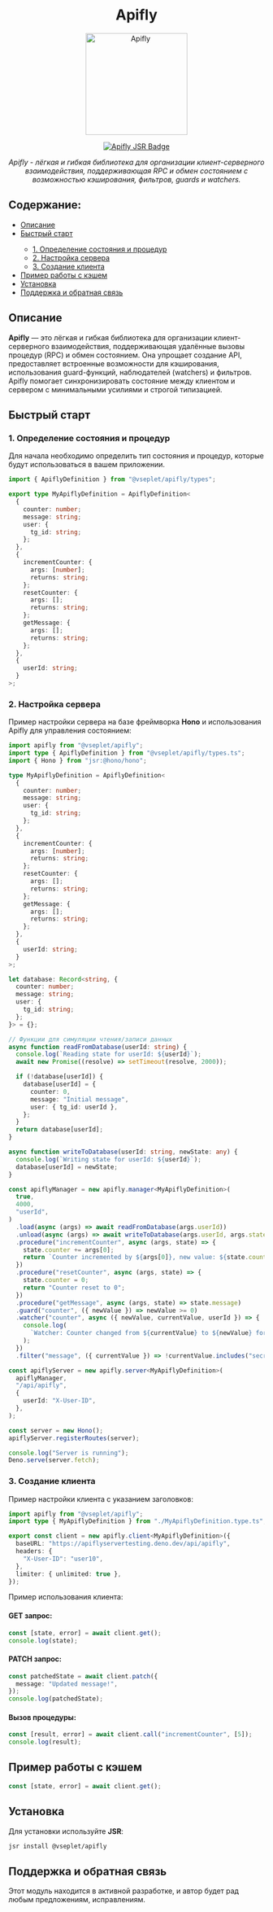 <h1 align="center">Apifly</h1>

<p align="center">
  <img src="https://artpani.sirv.com/Images/projects/apifly/apifly.webp" alt="Apifly" style="width: 200px;"/>
</p>

<p align="center">
  <a href="https://jsr.io/@vseplet/apifly" target="_blank">
    <img src="https://jsr.io/badges/@vseplet/apifly" alt="Apifly JSR Badge" />
  </a>
</p>

<div align="center">
  <i>Apifly - лёгкая и гибкая библиотека для организации клиент-серверного взаимодействия, поддерживающая RPC и обмен состоянием с возможностью кэширования, фильтров, guards и watchers.</i>
</div>

<h2>Содержание:</h2>
<ul>
  <li><a href="#описание">Описание</a></li>
  <li><a href="#быстрый-старт">Быстрый старт</a></li>
  <ul>
    <li><a href="#1-определение-состояния-и-процедур">1. Определение состояния и процедур</a></li>
    <li><a href="#2-настройка-сервера">2. Настройка сервера</a></li>
    <li><a href="#3-создание-клиента">3. Создание клиента</a></li>
  </ul>
  <li><a href="#пример-работы-с-кэшем">Пример работы с кэшем</a></li>
  <li><a href="#установка">Установка</a></li>
  <li><a href="#поддержка-и-обратная-связь">Поддержка и обратная связь</a></li>
</ul>

<h2 id="описание">Описание</h2>
<p><strong>Apifly</strong> — это лёгкая и гибкая библиотека для организации клиент-серверного взаимодействия, поддерживающая удалённые вызовы процедур (RPC) и обмен состоянием. Она упрощает создание API, предоставляет встроенные возможности для кэширования, использования guard-функций, наблюдателей (watchers) и фильтров. Apifly помогает синхронизировать состояние между клиентом и сервером с минимальными усилиями и строгой типизацией.</p>

<h2 id="быстрый-старт">Быстрый старт</h2>

<h3 id="1-определение-состояния-и-процедур">1. Определение состояния и процедур</h3>
<p>Для начала необходимо определить тип состояния и процедур, которые будут использоваться в вашем приложении.</p>

```ts
import { ApiflyDefinition } from "@vseplet/apifly/types";

export type MyApiflyDefinition = ApiflyDefinition<
  {
    counter: number;
    message: string;
    user: {
      tg_id: string;
    };
  },
  {
    incrementCounter: {
      args: [number];
      returns: string;
    };
    resetCounter: {
      args: [];
      returns: string;
    };
    getMessage: {
      args: [];
      returns: string;
    };
  },
  {
    userId: string;
  }
>;
```

<h3 id="2-настройка-сервера">2. Настройка сервера</h3>
<p>Пример настройки сервера на базе фреймворка <strong>Hono</strong> и использования Apifly для управления состоянием:</p>

```ts
import apifly from "@vseplet/apifly";
import type { ApiflyDefinition } from "@vseplet/apifly/types.ts";
import { Hono } from "jsr:@hono/hono";

type MyApiflyDefinition = ApiflyDefinition<
  {
    counter: number;
    message: string;
    user: {
      tg_id: string;
    };
  },
  {
    incrementCounter: {
      args: [number];
      returns: string;
    };
    resetCounter: {
      args: [];
      returns: string;
    };
    getMessage: {
      args: [];
      returns: string;
    };
  },
  {
    userId: string;
  }
>;

let database: Record<string, {
  counter: number;
  message: string;
  user: {
    tg_id: string;
  };
}> = {};

// Функции для симуляции чтения/записи данных
async function readFromDatabase(userId: string) {
  console.log(`Reading state for userId: ${userId}`);
  await new Promise((resolve) => setTimeout(resolve, 2000));

  if (!database[userId]) {
    database[userId] = {
      counter: 0,
      message: "Initial message",
      user: { tg_id: userId },
    };
  }
  return database[userId];
}

async function writeToDatabase(userId: string, newState: any) {
  console.log(`Writing state for userId: ${userId}`);
  database[userId] = newState;
}

const apiflyManager = new apifly.manager<MyApiflyDefinition>(
  true,
  4000,
  "userId",
)
  .load(async (args) => await readFromDatabase(args.userId))
  .unload(async (args) => await writeToDatabase(args.userId, args.state))
  .procedure("incrementCounter", async (args, state) => {
    state.counter += args[0];
    return `Counter incremented by ${args[0]}, new value: ${state.counter}`;
  })
  .procedure("resetCounter", async (args, state) => {
    state.counter = 0;
    return "Counter reset to 0";
  })
  .procedure("getMessage", async (args, state) => state.message)
  .guard("counter", ({ newValue }) => newValue >= 0)
  .watcher("counter", async ({ newValue, currentValue, userId }) => {
    console.log(
      `Watcher: Counter changed from ${currentValue} to ${newValue} for user ${userId}`,
    );
  })
  .filter("message", ({ currentValue }) => !currentValue.includes("secret"));

const apiflyServer = new apifly.server<MyApiflyDefinition>(
  apiflyManager,
  "/api/apifly",
  {
    userId: "X-User-ID",
  },
);

const server = new Hono();
apiflyServer.registerRoutes(server);

console.log("Server is running");
Deno.serve(server.fetch);
```

<h3 id="3-создание-клиента">3. Создание клиента</h3>
<p>Пример настройки клиента с указанием заголовков:</p>

```ts
import apifly from "@vseplet/apifly";
import type { MyApiflyDefinition } from "./MyApiflyDefinition.type.ts";

export const client = new apifly.client<MyApiflyDefinition>({
  baseURL: "https://apiflyservertesting.deno.dev/api/apifly",
  headers: {
    "X-User-ID": "user10",
  },
  limiter: { unlimited: true },
});
```

<p>Пример использования клиента:</p>

<h4>GET запрос:</h4>

```ts
const [state, error] = await client.get();
console.log(state);
```

<h4>PATCH запрос:</h4>

```ts
const patchedState = await client.patch({
  message: "Updated message!",
});
console.log(patchedState);
```

<h4>Вызов процедуры:</h4>

```ts
const [result, error] = await client.call("incrementCounter", [5]);
console.log(result);
```

<h2 id="пример-работы-с-кэшем">Пример работы с кэшем</h2>

```ts
const [state, error] = await client.get();
```

<h2 id="установка">Установка</h2>
<p>Для установки используйте <strong>JSR</strong>:</p>

```sh
jsr install @vseplet/apifly
```

<h2 id="поддержка-и-обратная-связь">Поддержка и обратная связь</h2>
<p>Этот модуль находится в активной разработке, и автор будет рад любым предложениям, исправлениям.</p>
